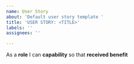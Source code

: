 ```yaml
---
name: User Story
about: 'Default user story template '
title: 'USER STORY: <TITLE>'
labels: ''
assignees: ''

---
```


As a **role** I can **capability** so that **received benefit**
